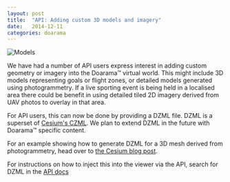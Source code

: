 ```yaml
---
layout: post
title:  "API: Adding custom 3D models and imagery"
date:   2014-12-11
categories: doarama
---
```


[]()
![Models](https://github.com/NICTA/cesium-simple-photogrammetry/raw/master/images/screengrab-cesium.jpg)

We have had a number of API users express interest in adding custom geometry or imagery into the Doarama&trade; virtual world.
This might include 3D models representing goals or flight zones, or detailed models generated using photogrammetry.
If a live sporting event is being held in a localised area there could be benefit in using detailed tiled 2D imagery derived from UAV photos to overlay in that area.

For API users, this can now be done by providing a DZML file.
DZML is a superset of [Cesium's CZML](https://github.com/AnalyticalGraphicsInc/cesium/wiki/CZML-Guide).
We plan to extend DZML in the future with Doarama&trade; specific content.

For an example showing how to generate DZML for a 3D mesh derived from photogrammetry, head over to [the Cesium blog post](http://cesiumjs.org/2014/12/10/From-the-real-to-the-virtual-world/).

For instructions on how to inject this into the viewer via the API, search for DZML in the [API docs](http://www.doarama.com/api/0.2/docs)